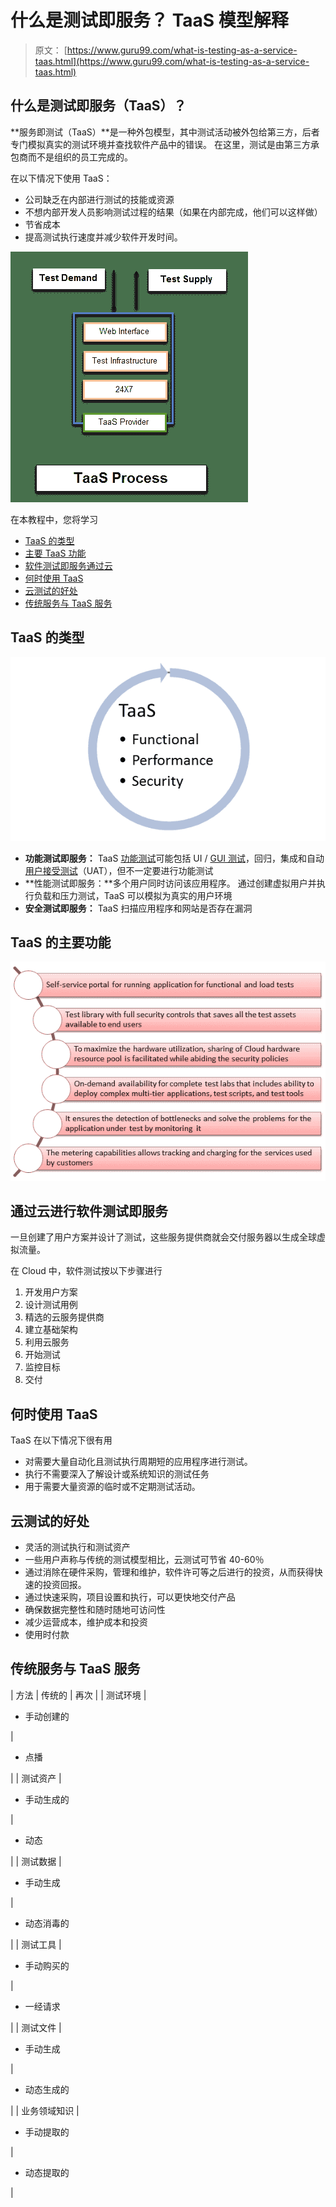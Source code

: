 # 什么是测试即服务？ TaaS 模型解释

> 原文： [https://www.guru99.com/what-is-testing-as-a-service-taas.html](https://www.guru99.com/what-is-testing-as-a-service-taas.html)

## 什么是测试即服务（TaaS）？

**服务即测试（TaaS）**是一种外包模型，其中测试活动被外包给第三方，后者专门模拟真实的测试环境并查找软件产品中的错误。 在这里，测试是由第三方承包商而不是组织的员工完成的。

在以下情况下使用 TaaS：

*   公司缺乏在内部进行测试的技能或资源
*   不想内部开发人员影响测试过程的结果（如果在内部完成，他们可以这样做）
*   节省成本
*   提高测试执行速度并减少软件开发时间。

![Testing As A Service](img/176f45e85c61e58692439af69b0edc53.png)

在本教程中，您将学习

*   [TaaS 的类型](#1)
*   [主要 TaaS 功能](#2)
*   [软件测试即服务通过云](#3)
*   [何时使用 TaaS](#4)
*   [云测试的好处](#5)
*   [传统服务与 TaaS 服务](#6)

## TaaS 的类型

![Software Testing as a Service (TaaS)](img/616faa8998a001501704f55873bc3a95.png)

*   **功能测试即服务：** TaaS [功能测试](/functional-testing.html)可能包括 UI / [GUI 测试](/gui-testing.html)，回归，集成和自动[用户接受测试](/user-acceptance-testing.html)（UAT），但不一定要进行功能测试
*   **性能测试即服务：**多个用户同时访问该应用程序。 通过创建虚拟用户并执行负载和压力测试，TaaS 可以模拟为真实的用户环境
*   **安全测试即服务：** TaaS 扫描应用程序和网站是否存在漏洞

## TaaS 的主要功能

![Software Testing as a Service (TaaS)](img/47fb704518f563ae801a294795f3c488.png)

## 通过云进行软件测试即服务

一旦创建了用户方案并设计了测试，这些服务提供商就会交付服务器以生成全球虚拟流量。

在 Cloud 中，软件测试按以下步骤进行

1.  开发用户方案
2.  设计测试用例
3.  精选的云服务提供商
4.  建立基础架构
5.  利用云服务
6.  开始测试
7.  监控目标
8.  交付

## 何时使用 TaaS

TaaS 在以下情况下很有用

*   对需要大量自动化且测试执行周期短的应用程序进行测试。
*   执行不需要深入了解设计或系统知识的测试任务
*   用于需要大量资源的临时或不定期测试活动。

## 云测试的好处

*   灵活的测试执行和测试资产
*   一些用户声称与传统的测试模型相比，云测试可节省 40-60％
*   通过消除在硬件采购，管理和维护，软件许可等之后进行的投资，从而获得快速的投资回报。
*   通过快速采购，项目设置和执行，可以更快地交付产品
*   确保数据完整性和随时随地可访问性
*   减少运营成本，维护成本和投资
*   使用时付款

## 传统服务与 TaaS 服务

| 方法 | 传统的 | 再次 |
| 测试环境 | 

*   手动创建的

 | 

*   点播

 |
| 测试资产 | 

*   手动生成的

 | 

*   动态

 |
| 测试数据 | 

*   手动生成

 | 

*   动态消毒的

 |
| 测试工具 | 

*   手动购买的

 | 

*   一经请求

 |
| 测试文件 | 

*   手动生成

 | 

*   动态生成的

 |
| 业务领域知识 | 

*   手动提取的

 | 

*   动态提取的

 |
